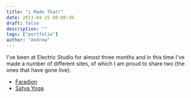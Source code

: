 ```yaml
---
title: "i Made That!"
date: 2013-04-25 08:08:49
draft: false
description: ""
tags: ["portfolio"]
author: "Andrew"
---
```


I've been at Electric Studio for almost three months and in this time I've made a number of different sites, of which I am proud to share two (the ones that have gone live):

- [Faradion](http://www.faradion.co.uk/)
- [Satya Yoga](http://www.satyayoga.co.uk)
